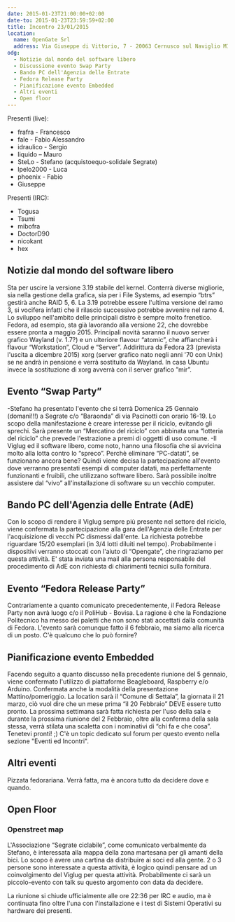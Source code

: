 ```yaml
---
date: 2015-01-23T21:00:00+02:00
date-to: 2015-01-23T23:59:59+02:00
title: Incontro 23/01/2015
location:
  name: OpenGate Srl
  address: Via Giuseppe di Vittorio, 7 - 20063 Cernusco sul Naviglio MI
odg:
  - Notizie dal mondo del software libero
  - Discussione evento Swap Party
  - Bando PC dell'Agenzia delle Entrate
  - Fedora Release Party
  - Pianificazione evento Embedded
  - Altri eventi
  - Open floor
---
```


Presenti (live):

* frafra - Francesco
* fale - Fabio Alessandro
* idraulico - Sergio
* liquido – Mauro
* SteLo - Stefano (acquistoequo-solidale Segrate)
* lpelo2000 - Luca
* phoenix - Fabio
* Giuseppe

Presenti (IRC):

* Togusa
* Tsumi
* mibofra
* DoctorD90
* nicokant
* hex

## Notizie dal mondo del software libero

Sta per uscire la versione 3.19 stabile del kernel. Conterrà diverse migliorie, sia nella gestione della grafica, sia per i File Systems, ad esempio “btrs” gestirà anche RAID 5, 6. La 3.19 potrebbe essere l'ultima versione del ramo 3, si vocifera infatti che il rilascio successivo potrebbe avvenire nel ramo 4.
Lo sviluppo nell'ambito delle principali distro è sempre molto frenetico. Fedora, ad esempio, sta già lavorando alla versione 22, che dovrebbe essere pronta a maggio 2015. Principali novità saranno il nuovo server grafico Wayland (v. 1.7?)  e un ulteriore flavour “atomic”, che affiancherà i flavour “Workstation”, Cloud e “Server”. Addirittura da Fedora 23 (prevista l'uscita a dicembre 2015) xorg (server grafico nato negli anni '70 con Unix) se ne andrà in pensione e verrà sostituito da Wayland. In casa Ubuntu invece la sostituzione di xorg avverrà con il server grafico ”mir”. 


## Evento “Swap Party”

-Stefano ha presentato l'evento che si terrà Domenica 25 Gennaio (domani!!!) a Segrate c/o “Baraonda” di via Pacinotti con orario 16-19.
Lo scopo della manifestazione è creare interesse per il riciclo, evitando gli sprechi. Sarà presente un “Mercatino del riciclo” con abbinata una “lotteria del riciclo” che prevede l'estrazione a premi di oggetti di uso comune.
-Il Viglug ed il software libero, come noto, hanno una filosofia che si avvicina molto alla lotta contro lo “spreco”. Perchè eliminare “PC-datati”, se funzionano ancora bene? Quindi viene decisa la partecipazione all'evento dove verranno presentati esempi di computer datati, ma perfettamente funzionanti e fruibili, che utilizzano software libero. Sarà possibile inoltre assistere dal “vivo” all'installazione di software su un vecchio computer.

## Bando PC dell'Agenzia delle Entrate (AdE)

Con lo scopo di rendere il Viglug sempre più presente nel settore del riciclo, viene confermata la partecipazione alla gara dell'Agenzia delle Entrate per l'acquisizione di vecchi PC dismessi dall'ente.
La richiesta potrebbe riguardare 15/20 esemplari (in 3/4 lotti diluiti nel tempo). Probabilmente i dispositivi verranno stoccati con l'aiuto di “Opengate”, che ringraziamo per questa attività. 
E' stata inviata una mail alla persona responsabile del procedimento di AdE con richiesta di chiarimenti tecnici sulla fornitura.
 

## Evento “Fedora Release Party”
 
Contrariamente a quanto comunicato precedentemente, il Fedora Release Party non avrà luogo c/o il PoliHub - Bovisa. La ragione è che la Fondazione Politecnico ha messo dei paletti che non sono stati accettati dalla comunità di Fedora.
L'evento sarà comunque fatto il 6 febbraio, ma siamo alla ricerca di un posto. C'è qualcuno che lo può fornire?

## Pianificazione evento Embedded

Facendo seguito a quanto discusso nella precedente riunione del 5 gennaio, viene confermato l'utilizzo di piattaforme Beagleboard, Raspberry e/o Arduino. 
Confermata anche la modalità della presentazione Mattino/pomeriggio.
La location sarà il “Comune di Settala”, la giornata il 21 marzo, ciò vuol dire che un mese prima “il 20 Febbraio” DEVE essere tutto pronto. La prossima settimana sarà fatta richiesta per l'uso della sala e durante la prossima riunione del 2 Febbraio, oltre alla conferma della sala stessa, verrà stilata una scaletta con i nominativi di “chi fa e che cosa”. Tenetevi pronti!  ;) C'è un topic dedicato sul forum per questo evento nella sezione "Eventi ed Incontri".

## Altri eventi

Pizzata fedorariana. Verrà fatta, ma è ancora tutto da decidere dove e quando.

## Open Floor

### Openstreet map
L'Associazione “Segrate ciclabile”, come comunicato verbalmente da Stefano, è interessata alla mappa della zona martesana per gli amanti della bici. Lo scopo è avere una cartina da distribuire ai soci ed alla gente. 2 o 3 persone sono interessate a questa attività, è logico quindi pensare ad un coinvolgimento del Viglug per questa attività. 
Probabilmente ci sarà un piccolo-evento con talk su questo argomento con data da decidere.


La riunione si chiude ufficialmente alle ore 22:36 per IRC e audio, ma è continuata fino oltre l'una con l'installazione e i test di Sistemi Operativi su hardware dei presenti.
